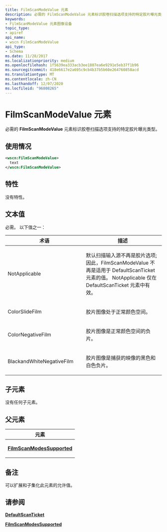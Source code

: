 ```yaml
---
title: FilmScanModeValue 元素
description: 必需的 FilmScanModeValue 元素标识胶卷扫描选项支持的特定胶片曝光类型。
keywords:
- FilmScanModeValue 元素图像设备
topic_type:
- apiref
api_name:
- wscn FilmScanModeValue
api_type:
- Schema
ms.date: 11/28/2017
ms.localizationpriority: medium
ms.openlocfilehash: 1f5639ea333acb3ee1807ea6e9291e5eb37f1b96
ms.sourcegitcommit: 418e6617e2a695c9cb4b37b5b60e264760858acd
ms.translationtype: MT
ms.contentlocale: zh-CN
ms.lasthandoff: 12/07/2020
ms.locfileid: "96808265"
---
```

# <a name="filmscanmodevalue-element"></a>FilmScanModeValue 元素


必需的 **FilmScanModeValue** 元素标识胶卷扫描选项支持的特定胶片曝光类型。

<a name="usage"></a>使用情况
-----

```xml
<wscn:FilmScanModeValue>
  text
</wscn:FilmScanModeValue>
```

<a name="attributes"></a>特性
----------

没有特性。

<a name="text-value"></a>文本值
----------

必需。 以下值之一：

<table>
<colgroup>
<col width="50%" />
<col width="50%" />
</colgroup>
<thead>
<tr class="header">
<th>术语</th>
<th>描述</th>
</tr>
</thead>
<tbody>
<tr class="odd">
<td><p><span id="NotApplicable"></span><span id="notapplicable"></span><span id="NOTAPPLICABLE"></span>NotApplicable</p></td>
<td><p>默认扫描输入源不再是胶片选项;因此，FilmScanModeValue 不再是适用于 DefaultScanTicket 元素的值。 NotApplicable 仅在 DefaultScanTicket 元素中有效。</p></td>
</tr>
<tr class="even">
<td><p><span id="ColorSlideFilm"></span><span id="colorslidefilm"></span><span id="COLORSLIDEFILM"></span>ColorSlideFilm</p></td>
<td><p>胶片图像处于正常颜色空间。</p></td>
</tr>
<tr class="odd">
<td><p><span id="ColorNegativeFilm"></span><span id="colornegativefilm"></span><span id="COLORNEGATIVEFILM"></span>ColorNegativeFilm</p></td>
<td><p>胶片图像是正常颜色空间的负片。</p></td>
</tr>
<tr class="even">
<td><p><span id="BlackandWhiteNegativeFilm"></span><span id="blackandwhitenegativefilm"></span><span id="BLACKANDWHITENEGATIVEFILM"></span>BlackandWhiteNegativeFilm</p></td>
<td><p>胶片图像是捕获的映像的黑色和白色负片。</p></td>
</tr>
</tbody>
</table>

 

## <a name="child-elements"></a>子元素


没有任何子元素。

## <a name="parent-elements"></a>父元素


<table>
<colgroup>
<col width="100%" />
</colgroup>
<thead>
<tr class="header">
<th>元素</th>
</tr>
</thead>
<tbody>
<tr class="odd">
<td><p><a href="filmscanmodessupported.md" data-raw-source="[&lt;strong&gt;FilmScanModesSupported&lt;/strong&gt;](filmscanmodessupported.md)"><strong>FilmScanModesSupported</strong></a></p></td>
</tr>
</tbody>
</table>

<a name="remarks"></a>备注
-------

可以扩展和子集化此元素的允许值。

## <a name="see-also"></a>请参阅


[**DefaultScanTicket**](defaultscanticket.md)

[**FilmScanModesSupported**](filmscanmodessupported.md)

 

 






